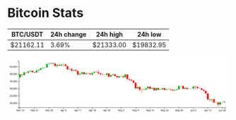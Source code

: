 # Bitcoin Stats

BTC/USDT|24h change|24h high|24h low|
|---|---|---|---|
|$21162.11|3.69%|$21333.00|$19832.95|

<img src="./chart.svg">
